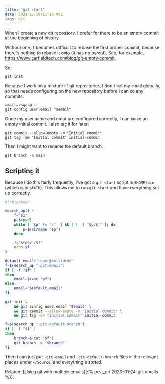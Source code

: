 ```yaml
---
title: "git start"
date: 2021-12-10T11:16:00Z
tags: git
---
```


When I create a new git repository, I prefer for there to be an empty commit at the beginning of history.

Without one, it becomes difficult to rebase the first proper commit, because there's nothing to rebase it onto (it has no parent). See, for example, <https://www.garfieldtech.com/blog/git-empty-commit>.

So:

```
git init
```

Because I work on a mixture of git repositories, I don't set my email globally, so that needs configuring on the new repository before I can do any commits:

```
email=roger@...
git config user.email "$email"
```

Once my user name and email are configured correctly, I can make an empty initial commit. I also tag it for later:

```
git commit --allow-empty -m "Initial commit"
git tag -am "Initial commit" initial-commit
```

Then I might want to rename the default branch:

```
git branch -m main
```

## Scripting it

Because I do this fairly frequently, I've got a `git-start` script in `$HOME/bin` (which is in `$PATH`). This allows me to run `git start` and have everything set up correctly.

```bash
#!/bin/bash

search_up() {
    f="$1"
    p=$(pwd)
    while [ "$p" != "/"  ] && [ ! -f "$p/$f" ]; do
        p=$(dirname "$p")
    done

    f="${p%/}/$f"
    echo $f
}

default_email="roger@<ellided>"
f=$(search_up ".git-email")
if [ -f "$f" ]
then
    email=$(cat "$f")
else
    email="$default_email"
fi

git init \
    && git config user.email "$email" \
    && git commit --allow-empty -m "Initial commit" \
    && git tag -am "Initial commit" initial-commit

f=$(search_up ".git-default-branch")
if [ -f "$f" ]
then
    branch=$(cat "$f")
    git branch -m "$branch"
fi
```

Then I can just put `.git-email` and `.git-default-branch` files in the relevant places under `~/Source`, and everything's sorted.

Related: [Using git with multiple emails]({% post_url 2020-01-24-git-emails %}).
